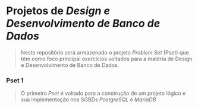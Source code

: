 # Projetos de _Design e Desenvolvimento de Banco de Dados_
> Neste repositório será armazenado o projeto _Problem Set_ (Pset) que têm como foco principal exercícios voltados para a matéria de Design e Desenvolvimento de Banco de Dados.


### Pset 1
> O primeiro _Pset_ é voltado para a construção de um projeto lógico e sua implementação nos SGBDs _PostgreSQL_ e _MariaDB_
